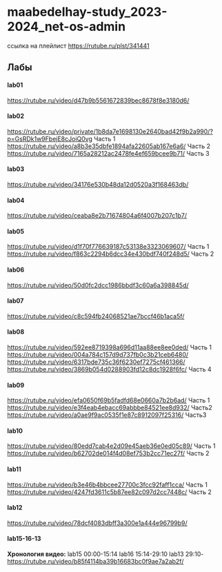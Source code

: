 # maabedelhay-study_2023-2024_net-os-admin

ссылка на плейлист https://rutube.ru/plst/341441



## Лабы
#### lab01
https://rutube.ru/video/d47b9b5561672839bec8678f8e3180d6/

#### lab02
https://rutube.ru/video/private/1b8da7e1698130e2640bad42f9b2a990/?p=GsRDk1w9FbejE8cJoiQ0vg Часть 1
https://rutube.ru/video/a8b3e35dbfe1894afa22605ab167e6a6/ Часть 2
https://rutube.ru/video/7165a28212ac2478fe4ef659bcee9b71/ Часть 3

#### lab03
https://rutube.ru/video/34176e530b48da12d0520a3f168463db/

#### lab04
https://rutube.ru/video/ceaba8e2b71674804a6f4007b207c1b7/

#### lab05
https://rutube.ru/video/d1f70f776639187c53138e3323069607/ Часть 1
https://rutube.ru/video/f863c2294b6dcc34e430bdf740f248d5/ Часть 2

#### lab06
https://rutube.ru/video/50d0fc2dcc1986bbdf3c60a6a398845d/

#### lab07
https://rutube.ru/video/c8c594fb24068521ae7bccf46b1aca5f/

#### lab08
https://rutube.ru/video/592ee8719398a696d11aa88ee8ee0ded/  Часть 1
https://rutube.ru/video/004a784c157d9d737fb0c3b21ceb6480/
https://rutube.ru/video/6317bde735c36f6230ef7275cf461366/
https://rutube.ru/video/3869b054d0288903fd12c8dc1928f6fc/  Часть 4

#### lab09
https://rutube.ru/video/efa0650f69b5fadfd68e0660a7b2b6ad/ Часть 1
https://rutube.ru/video/e3f4eab4ebacc69abbbe84521ee8d932/ Часть2
https://rutube.ru/video/a0ae9f9ac0535f1e87c8912097f25316/ Часть3

#### lab10
https://rutube.ru/video/80edd7cab4e2d09e45aeb36e0ed05c89/ Часть 1 
https://rutube.ru/video/b62702de014f4d08ef753b2cc71ec27f/ Часть 2

#### lab11
https://rutube.ru/video/b3e46b4bbcee27700c3fcc92faff1cca/ Часть 1
https://rutube.ru/video/4247fd3611c5b87ee82c097d2cc7448c/ Часть 2

#### lab12
https://rutube.ru/video/78dcf4083dbff3a300e1a444e96799b9/

#### lab15-16-13
**Хронология видео:**
	lab15 00:00-15:14
	lab16 15:14-29:10
	lab13 29:10-
https://rutube.ru/video/b85f4114ba39b16683bc0f9ae7a2ab2f/
